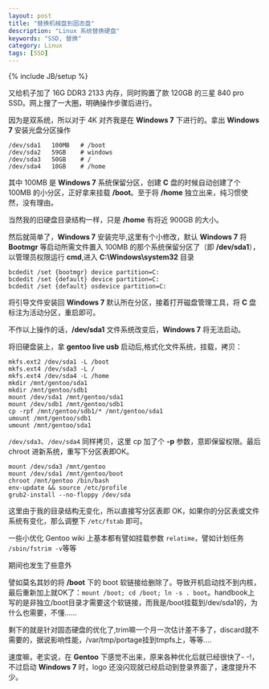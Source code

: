 ```yaml
---
layout: post
title: "替换机械盘到固态盘"
description: "Linux 系统替换硬盘"
keywords: "SSD, 替换"
category: Linux
tags: [SSD]
---
```

{% include JB/setup %}

又给机子加了 16G DDR3 2133 内存，同时购置了款 120GB 的三星 840 pro SSD。网上搜了一大圈，明确操作步骤后进行。

因为是双系统，所以对于 4K 对齐我是在 **Windows 7** 下进行的。拿出 **Windows 7** 安装光盘分区操作

```
/dev/sda1   100MB   # /boot
/dev/sda2   59GB    # windows
/dev/sda3   50GB    # /
/dev/sda4   10GB    # /home
```

其中 100MB 是 **Windows 7** 系统保留分区，创建 **C** 盘的时候自动创建了个 100MB 的小分区，正好拿来挂载 **/boot**。至于将 **/home** 独立出来，纯习惯使然，没有理由。

当然我的旧硬盘目录结构一样，只是 **/home** 有将近 900GB 的大小。

然后就简单了，**Windows 7** 安装完毕,这里有个小修改，默认 **Windows 7** 将 **Bootmgr** 等启动所需文件置入 100MB 的那个系统保留分区了（即 **/dev/sda1**），以管理员权限运行 **cmd**,进入 **C:\Windows\system32** 目录

<!-- more -->
```
bcdedit /set {bootmgr} device partition=C:
bcdedit /set {default} device partition=C:
bcdedit /set {default} osdevice partition=C:
```

将引导文件安装回 **Windows 7** 默认所在分区，接着打开磁盘管理工具，将 **C** 盘标注为活动分区，重启即可。

不作以上操作的话，**/dev/sda1** 文件系统改变后，**Windows 7** 将无法启动。

将旧硬盘装上，拿 **gentoo live usb** 启动后,格式化文件系统，挂载，拷贝：

```
mkfs.ext2 /dev/sda1 -L /boot
mkfs.ext4 /dev/sda3 -L /
mkfs.ext4 /dev/sda4 -L /home
mkdir /mnt/gentoo/sda1
mkdir /mnt/gentoo/sdb1
mount /dev/sda1 /mnt/gentoo/sda1
mount /dev/sdb1 /mnt/gentoo/sdb1
cp -rpf /mnt/gentoo/sdb1/* /mnt/gentoo/sda1
umount /mnt/gentoo/sdb1
umount /mnt/gentoo/sda1
```

`/dev/sda3`、`/dev/sda4` 同样拷贝，这里 cp 加了个 **-p** 参数，意即保留权限。最后 chroot 进新系统，重写下分区表即OK。

```
mount /dev/sda3 /mnt/gentoo
mount /dev/sda1 /mnt/gentoo/boot
chroot /mnt/gentoo /bin/bash
env-update && source /etc/profile
grub2-install --no-floppy /dev/sda
```

这里由于我的目录结构无变化，所以直接写分区表即 OK，如果你的分区表或文件系统有变化，那么调整下 `/etc/fstab` 即可。

一些小优化 Gentoo wiki 上基本都有譬如挂载参数 `relatime`，譬如计划任务 `/sbin/fstrim -v`等等

期间也发生了些意外

譬如莫名其妙的将 **/boot** 下的 boot 软链接给删除了。导致开机启动找不到内核，最后重新加上就OK了：`mount /boot; cd /boot; ln -s . boot`。handbook上写的是非独立/boot目录才需要这个软链接，而我是/boot挂载到/dev/sda1的，为什么也需要，不懂......

剩下的就是针对固态硬盘的优化了,trim嘛一个月一次估计差不多了，discard就不需要的，据说影响性能，/var/tmp/portage挂到tmpfs上，等等....

速度嘛，老实说，在 **Gentoo** 下感觉不出来，原来各种优化后就已经很快了- -!，不过启动 **Windows 7** 时，logo 还没闪现就已经启动到登录界面了，速度提升不少。
